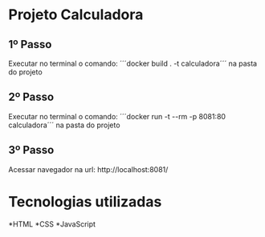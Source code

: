 # Projeto Calculadora

## 1º Passo
Executar no terminal o comando: ´´´docker build . -t calculadora´´´ na pasta do projeto

## 2º Passo

Executar no terminal o comando: ´´´docker run -t --rm  -p 8081:80 calculadora´´´ na pasta do projeto

## 3º Passo
Acessar navegador na url: http://localhost:8081/

# Tecnologias utilizadas
*HTML
*CSS
*JavaScript
